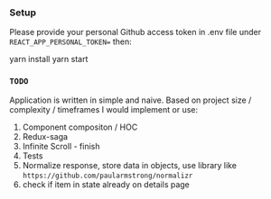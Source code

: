 
### Setup

Please provide your personal Github access token in .env file under `REACT_APP_PERSONAL_TOKEN=` then:

yarn install
yarn start


### `TODO`

Application is written in simple and naive. Based on project size / complexity / timeframes I would implement or use:

1. Component compositon / HOC
2. Redux-saga
3. Infinite Scroll - finish
4. Tests
5. Normalize response, store data in objects, use library like `https://github.com/paularmstrong/normalizr`
6. check if item in state already on details page
